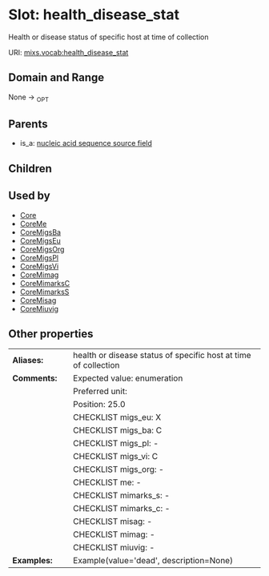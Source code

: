 
# Slot: health_disease_stat


Health or disease status of specific host at time of collection

URI: [mixs.vocab:health_disease_stat](https://w3id.org/mixs/vocab/health_disease_stat)


## Domain and Range

None ->  <sub>OPT</sub> 

## Parents

 *  is_a: [nucleic acid sequence source field](nucleic_acid_sequence_source_field.md)

## Children


## Used by

 * [Core](Core.md)
 * [CoreMe](CoreMe.md)
 * [CoreMigsBa](CoreMigsBa.md)
 * [CoreMigsEu](CoreMigsEu.md)
 * [CoreMigsOrg](CoreMigsOrg.md)
 * [CoreMigsPl](CoreMigsPl.md)
 * [CoreMigsVi](CoreMigsVi.md)
 * [CoreMimag](CoreMimag.md)
 * [CoreMimarksC](CoreMimarksC.md)
 * [CoreMimarksS](CoreMimarksS.md)
 * [CoreMisag](CoreMisag.md)
 * [CoreMiuvig](CoreMiuvig.md)

## Other properties

|  |  |  |
| --- | --- | --- |
| **Aliases:** | | health or disease status of specific host at time of collection |
| **Comments:** | | Expected value: enumeration |
|  | | Preferred unit:  |
|  | | Position: 25.0 |
|  | | CHECKLIST migs_eu: X |
|  | | CHECKLIST migs_ba: C |
|  | | CHECKLIST migs_pl: - |
|  | | CHECKLIST migs_vi: C |
|  | | CHECKLIST migs_org: - |
|  | | CHECKLIST me: - |
|  | | CHECKLIST mimarks_s: - |
|  | | CHECKLIST mimarks_c: - |
|  | | CHECKLIST misag: - |
|  | | CHECKLIST mimag: - |
|  | | CHECKLIST miuvig: - |
| **Examples:** | | Example(value='dead', description=None) |

